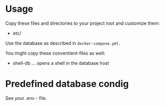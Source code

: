Usage
========================================================================

Copy these files and directories to your project root and customize them:

- etc/


Use the database as described in `docker-compose.yml`.


You might copy these conventient-files as well:

- shell-db ... opens a shell in the database host


Predefined database condig
========================================================================

See your .env - file.
